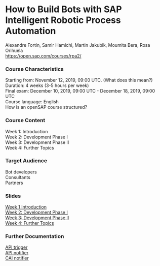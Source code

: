# How to Build Bots with SAP Intelligent Robotic Process Automation

Alexandre Fortin, Samir Hamichi, Martin Jakubik, Moumita Bera, Rosa Orihuela    
https://open.sap.com/courses/rpa2/   

### Course Characteristics
Starting from: November 12, 2019, 09:00 UTC. (What does this mean?)    
Duration: 4 weeks (3-5 hours per week)  
Final exam: December 10, 2019, 09:00 UTC - December 18, 2019, 09:00 UTC  
Course language: English  
How is an openSAP course structured?  

### Course Content
Week 1: Introduction  
Week 2: Development Phase I  
Week 3: Development Phase II  
Week 4: Further Topics  

### Target Audience
Bot developers  
Consultants  
Partners   

### Slides
[Week 1 Introduction](https://s3.xopic.de/opensap-public/courses/6ZYNw1Hct9ecKa9TUyKDCo/rtfiles/31FCWg2L9h6JWjECwgrFXb/openSAP_rpa2_Week_01_All_Slides.pdf)   
[Week 2: Development Phase I](https://s3.xopic.de/opensap-public/courses/6ZYNw1Hct9ecKa9TUyKDCo/rtfiles/7DdZWjWNo2RPwVSTnxx2aj/openSAP_rpa2_Week_02_All_Slides.pdf)   
[Week 3: Development Phase II](https://s3.xopic.de/opensap-public/courses/6ZYNw1Hct9ecKa9TUyKDCo/rtfiles/15r0ZoZ9lsKqa0NHcw9UK8/openSAP_rpa2_Week_03_All_Slides.pdf)   
[Week 4: Further Topics](https://s3.xopic.de/opensap-public/courses/6ZYNw1Hct9ecKa9TUyKDCo/rtfiles/1NI6D1QGsQnRfVve2ft6BY/openSAP_rpa2_Week_4_All_Slides.pdf)

### Further Documentation
[API trigger](https://help.sap.com/viewer/c836fab4182e45548b6c6c6d0d0a9146/Cloud/en-US/f2e3d2d3e84d42eabe14913f7ee9269c.html)   
[API notifier](https://help.sap.com/viewer/c836fab4182e45548b6c6c6d0d0a9146/Cloud/en-US/d1d05c3d98fc49c0a657590097acd10e.html)   
[CAI notifier](https://help.sap.com/viewer/c836fab4182e45548b6c6c6d0d0a9146/Cloud/en-US/687a77a4d8f34d278af287be95ebe304.html)   



